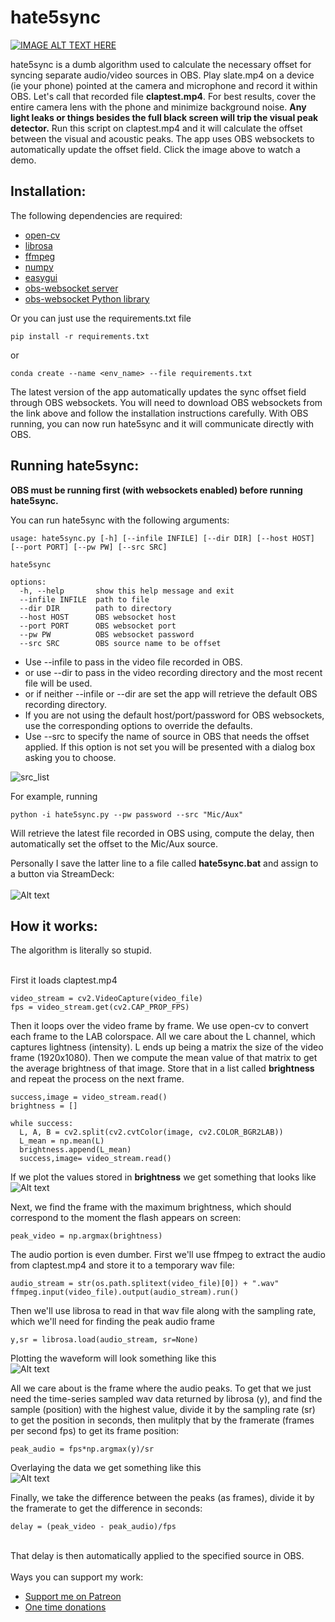 # hate5sync

[![IMAGE ALT TEXT HERE](https://img.youtube.com/vi/fbshqualaJc/0.jpg)](https://www.youtube.com/watch?v=fbshqualaJc)

hate5sync is a dumb algorithm used to calculate the necessary offset for syncing separate audio/video sources in OBS. Play slate.mp4 on a device (ie your phone) pointed at the camera and microphone and record it within OBS. Let's call that recorded file <b>claptest.mp4</b>. For best results, cover the entire camera lens with the phone and minimize background noise. <b>Any light leaks or things besides the full black screen will trip the visual peak detector.</b> Run this script on claptest.mp4 and it will calculate the offset between the visual and acoustic peaks. The app uses OBS websockets to automatically update the offset field. Click the image above to watch a demo.

<h2>Installation:</h2>

The following dependencies are required:
<ul>
  <li><a href="https://pypi.org/project/opencv-python/" target="_blank">open-cv</a> </li>
  <li><a href="https://librosa.org/" target="_blank">librosa</a> </li>
  <li><a href="https://github.com/kkroening/ffmpeg-python" target="_blank">ffmpeg</a> </li>
  <li><a href="https://numpy.org/" target="_blank">numpy</a> </li>
  <li><a href="http://easygui.sourceforge.net/" target="_blank">easygui</a> </li>
  <li><a href="https://github.com/obsproject/obs-websocket" target="_blank">obs-websocket server</a> </li>
  <li><a href="https://github.com/Elektordi/obs-websocket-py" target="_blank">obs-websocket Python library</a> </li>
  
</ul> 

Or you can just use the requirements.txt file
```
pip install -r requirements.txt
```
or
```
conda create --name <env_name> --file requirements.txt
```

The latest version of the app automatically updates the sync offset field through OBS websockets. You will need to download OBS websockets from the link above and follow the installation instructions carefully. With OBS running, you can now run hate5sync and it will communicate directly with OBS.

<h2>Running hate5sync:</h2>

<b>OBS must be running first (with websockets enabled) before running hate5sync.</b>

You can run hate5sync with the following arguments:
```
usage: hate5sync.py [-h] [--infile INFILE] [--dir DIR] [--host HOST] [--port PORT] [--pw PW] [--src SRC]

hate5sync

options:
  -h, --help       show this help message and exit
  --infile INFILE  path to file
  --dir DIR        path to directory
  --host HOST      OBS websocket host
  --port PORT      OBS websocket port
  --pw PW          OBS websocket password
  --src SRC        OBS source name to be offset
  ```
<ul>
  <li> Use --infile to pass in the video file recorded in OBS.</li>
  <li> or use --dir to pass in the video recording directory and the most recent file will be used.</li>
  <li> or if neither --infile or --dir are set the app will retrieve the default OBS recording directory.</li>
  <li> If you are not using the default host/port/password for OBS websockets, use the corresponding options to override the defaults.</li>
  <li> Use --src to specify the name of source in OBS that needs the offset applied. If this option is not set you will be presented with a dialog box asking you to choose.</li>
</ul>

![src_list](https://user-images.githubusercontent.com/3986906/164947302-23d8d1bb-7b00-4ae8-b7f7-d918ad0da094.png)

For example, running
```
python -i hate5sync.py --pw password --src "Mic/Aux"
```

Will retrieve the latest file recorded in OBS using, compute the delay, then automatically set the offset to the Mic/Aux source.

Personally I save the latter line to a file called <b>hate5sync.bat</b> and assign to a button via StreamDeck:<br><br>
![Alt text](demo/streamdeck.png?raw=true "streamdeck")

<h2>How it works:</h2>
The algorithm is literally so stupid. <br><br>

First it loads claptest.mp4
```
video_stream = cv2.VideoCapture(video_file)
fps = video_stream.get(cv2.CAP_PROP_FPS)
```  
Then it loops over the video frame by frame. We use open-cv to convert each frame to the LAB colorspace. All we care about the L channel, which captures lightness (intensity). L ends up being a matrix the size of the video frame (1920x1080). Then we compute the mean value of that matrix to get the average brightness of that image. Store that in a list called <b>brightness</b> and repeat the process on the next frame.
```
success,image = video_stream.read()
brightness = []

while success:
  L, A, B = cv2.split(cv2.cvtColor(image, cv2.COLOR_BGR2LAB))
  L_mean = np.mean(L)
  brightness.append(L_mean)
  success,image= video_stream.read()
```    

If we plot the values stored in <b>brightness</b> we get something that looks like<br>
![Alt text](demo/brightness.png?raw=true "Brightness vs frame")

Next, we find the frame with the maximum brightness, which should correspond to the moment the flash appears on screen:
```
peak_video = np.argmax(brightness)
```

The audio portion is even dumber. First we'll use ffmpeg to extract the audio from claptest.mp4 and store it to a temporary wav file:
```
audio_stream = str(os.path.splitext(video_file)[0]) + ".wav"		
ffmpeg.input(video_file).output(audio_stream).run()
```

Then we'll use librosa to read in that wav file along with the sampling rate, which we'll need for finding the peak audio frame
```
y,sr = librosa.load(audio_stream, sr=None)
```
Plotting the waveform will look something like this<br>
![Alt text](demo/waveform.png?raw=true "Audio amplitude vs frame")

All we care about is the frame where the audio peaks. To get that we just need the time-series sampled wav data returned by librosa (y), and find the sample (position) with the highest value, divide it by the sampling rate (sr) to get the position in seconds, then mulitply that by the framerate (frames per second fps) to get its frame position:
```
peak_audio = fps*np.argmax(y)/sr
```

Overlaying the data we get something like this<br>
![Alt text](demo/delay.png?raw=true "amplitude and brightness peaks")

Finally, we take the difference between the peaks (as frames), divide it by the framerate to get the difference in seconds:
```
delay = (peak_video - peak_audio)/fps
```
<br>
That delay is then automatically applied to the specified source in OBS.<br><br>
Ways you can support my work:
<ul>
  <li><a href="https://patreon.com/hate5six" target="blank">Support me on Patreon</a></li>
  <li><a href="https://hate5six.com/donate" target="blank">One time donations</a></li>
</ul> 
